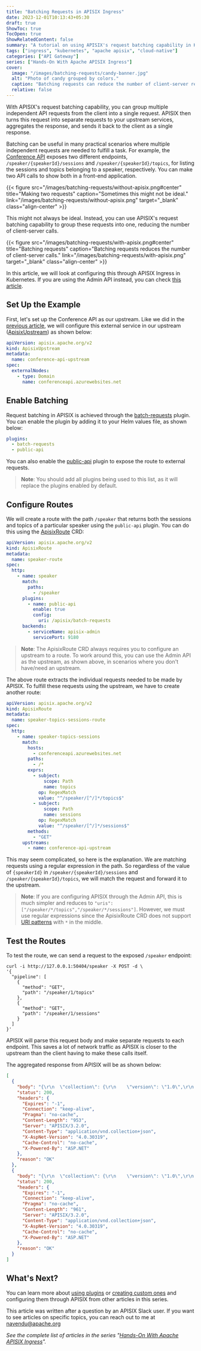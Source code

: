 ```yaml
---
title: "Batching Requests in APISIX Ingress"
date: 2023-12-01T10:13:43+05:30
draft: true
ShowToc: true
TocOpen: true
ShowRelatedContent: false
summary: "A tutorial on using APISIX's request batching capability in Kubernetes Ingress."
tags: ["ingress", "kubernetes", "apache apisix", "cloud-native"]
categories: ["API Gateway"]
series: ["Hands-On With Apache APISIX Ingress"]
cover:
  image: "/images/batching-requests/candy-banner.jpg"
  alt: "Photo of candy grouped by colors."
  caption: "Batching requests can reduce the number of client-server request/response cycles."
  relative: false
---
```


With APISIX's request batching capability, you can group multiple independent API requests from the client into a single request. APISIX then turns this request into separate requests to your upstream services, aggregates the response, and sends it back to the client as a single response.

Batching can be useful in many practical scenarios where multiple independent requests are needed to fulfill a task. For example, the [Conference API](https://conferenceapi.azurewebsites.net/) exposes two different endpoints, `/speaker/{speakerId}/sessions` and `/speaker/{speakerId}/topics`, for listing the sessions and topics belonging to a speaker, respectively. You can make two API calls to show both in a front-end application.

{{< figure src="/images/batching-requests/without-apisix.png#center" title="Making two requests" caption="Sometimes this might not be ideal." link="/images/batching-requests/without-apisix.png" target="_blank" class="align-center" >}}

This might not always be ideal. Instead, you can use APISIX's request batching capability to group these requests into one, reducing the number of client-server calls.

{{< figure src="/images/batching-requests/with-apisix.png#center" title="Batching requests" caption="Batching requests reduces the number of client-server calls." link="/images/batching-requests/with-apisix.png" target="_blank" class="align-center" >}}

In this article, we will look at configuring this through APISIX Ingress in Kubernetes. If you are using the Admin API instead, you can check [this article](https://api7.ai/blog/batch-request-processing-with-api-gateway).

## Set Up the Example

First, let's set up the Conference API as our upstream. Like we did in the [previous article](/posts/apisix-ingress-external/), we will configure this external service in our upstream ([ApisixUpstream](https://apisix.apache.org/docs/ingress-controller/concepts/apisix_upstream/)) as shown below:

```yaml {title="conference-api-upstream.yaml"}
apiVersion: apisix.apache.org/v2
kind: ApisixUpstream
metadata:
  name: conference-api-upstream
spec:
  externalNodes:
    - type: Domain
      name: conferenceapi.azurewebsites.net
```

## Enable Batching

Request batching in APISIX is achieved through the [batch-requests](https://apisix.apache.org/docs/apisix/plugins/batch-requests/) plugin. You can enable the plugin by adding it to your Helm values file, as shown below:

```yaml {title="values.yaml"}
plugins:
  - batch-requests
  - public-api
```

You can also enable the [public-api](https://apisix.apache.org/docs/apisix/plugins/public-api/) plugin to expose the route to external requests.

> **Note**: You should add all plugins being used to this list, as it will replace the plugins enabled by default.

## Configure Routes

We will create a route with the path `/speaker` that returns both the sessions and topics of a particular speaker using the `public-api` plugin. You can do this using the [ApisixRoute](https://apisix.apache.org/docs/ingress-controller/concepts/apisix_route/) CRD:

```yaml {title="speaker-route.yaml"}
apiVersion: apisix.apache.org/v2
kind: ApisixRoute
metadata:
  name: speaker-route
spec:
  http:
    - name: speaker
      match:
        paths:
          - /speaker
      plugins:
        - name: public-api
          enable: true
          config:
            uri: /apisix/batch-requests
      backends:
        - serviceName: apisix-admin
          servicePort: 9180
```

> **Note**: The ApisixRoute CRD always requires you to configure an upstream to a route. To work around this, you can use the Admin API as the upstream, as shown above, in scenarios where you don't have/need an upstream.

The above route extracts the individual requests needed to be made by APISIX. To fulfill these requests using the upstream, we have to create another route:

```yaml {title="speaker-topics-sessions-route.yaml"}
apiVersion: apisix.apache.org/v2
kind: ApisixRoute
metadata:
  name: speaker-topics-sessions-route
spec:
  http:
    - name: speaker-topics-sessions
      match:
        hosts:
          - conferenceapi.azurewebsites.net
        paths:
          - /*
        exprs:
          - subject:
              scope: Path
              name: topics
            op: RegexMatch
            value: "^/speaker/[^/]*/topics$"
          - subject:
              scope: Path
              name: sessions
            op: RegexMatch
            value: "^/speaker/[^/]*/sessions$"
        methods:
          - "GET"
      upstreams:
        - name: conference-api-upstream
```

This may seem complicated, so here is the explanation. We are matching requests using a regular expression in the path. So regardless of the value of `{speakerId}` in `/speaker/{speakerId}/sessions` and `/speaker/{speakerId}/topics`, we will match the request and forward it to the upstream.

> **Note**: If you are configuring APISIX through the Admin API, this is much simpler and reduces to `"uris": ["/speaker/*/topics","/speaker/*/sessions"]`. However, we must use regular expressions since the ApisixRoute CRD does not support [URI patterns](https://github.com/apache/apisix-ingress-controller/blob/c111c12272f58189de785feac256e6ce1193c172/samples/deploy/crd/v1/ApisixRoute.yaml#L107C35-L107C35) with `*` in the middle.

## Test the Routes

To test the route, we can send a request to the exposed `/speaker` endpoint:

```shell
curl -i http://127.0.0.1:50404/speaker -X POST -d \
'{
  "pipeline": [
    {
      "method": "GET",
      "path": "/speaker/1/topics"
    },
    {
      "method": "GET",
      "path": "/speaker/1/sessions"
    }
  ]
}'
```

APISIX will parse this request body and make separate requests to each endpoint. This saves a lot of network traffic as APISIX is closer to the upstream than the client having to make these calls itself.

The aggregated response from APISIX will be as shown below:

```json {title="output"}
[
  {
    "body": "{\r\n  \"collection\": {\r\n    \"version\": \"1.0\",\r\n    \"links\": [],\r\n    \"items\": [\r\n      {\r\n        \"href\": \"https://conferenceapi.azurewebsites.net/topic/8\",\r\n        \"data\": [\r\n          {\r\n            \"name\": \"Title\",\r\n            \"value\": \"Microsoft\"\r\n          }\r\n        ],\r\n        \"links\": [\r\n          {\r\n            \"rel\": \"http://tavis.net/rels/sessions\",\r\n            \"href\": \"https://conferenceapi.azurewebsites.net/topic/8/sessions\"\r\n          }\r\n        ]\r\n      },\r\n      {\r\n        \"href\": \"https://conferenceapi.azurewebsites.net/topic/10\",\r\n        \"data\": [\r\n          {\r\n            \"name\": \"Title\",\r\n            \"value\": \"Mobile\"\r\n          }\r\n        ],\r\n        \"links\": [\r\n          {\r\n            \"rel\": \"http://tavis.net/rels/sessions\",\r\n            \"href\": \"https://conferenceapi.azurewebsites.net/topic/10/sessions\"\r\n          }\r\n        ]\r\n      }\r\n    ],\r\n    \"queries\": [],\r\n    \"template\": {\r\n      \"data\": []\r\n    }\r\n  }\r\n}",
    "status": 200,
    "headers": {
      "Expires": "-1",
      "Connection": "keep-alive",
      "Pragma": "no-cache",
      "Content-Length": "953",
      "Server": "APISIX/3.2.0",
      "Content-Type": "application/vnd.collection+json",
      "X-AspNet-Version": "4.0.30319",
      "Cache-Control": "no-cache",
      "X-Powered-By": "ASP.NET"
    },
    "reason": "OK"
  },
  {
    "body": "{\r\n  \"collection\": {\r\n    \"version\": \"1.0\",\r\n    \"links\": [],\r\n    \"items\": [\r\n      {\r\n        \"href\": \"https://conferenceapi.azurewebsites.net/session/206\",\r\n        \"data\": [\r\n          {\r\n            \"name\": \"Title\",\r\n            \"value\": \"\\r\\n\\t\\t\\tjQuery Mobile and ASP.NET MVC\\r\\n\\t\\t\"\r\n          },\r\n          {\r\n            \"name\": \"Timeslot\",\r\n            \"value\": \"05 December 2013 09:00 - 10:00\"\r\n          },\r\n          {\r\n            \"name\": \"Speaker\",\r\n            \"value\": \"Scott Allen\"\r\n          }\r\n        ],\r\n        \"links\": [\r\n          {\r\n            \"rel\": \"http://tavis.net/rels/speaker\",\r\n            \"href\": \"https://conferenceapi.azurewebsites.net/speaker/16\"\r\n          },\r\n          {\r\n            \"rel\": \"http://tavis.net/rels/topics\",\r\n            \"href\": \"https://conferenceapi.azurewebsites.net/session/206/topics\"\r\n          }\r\n        ]\r\n      }\r\n    ],\r\n    \"queries\": [],\r\n    \"template\": {\r\n      \"data\": []\r\n    }\r\n  }\r\n}",
    "status": 200,
    "headers": {
      "Expires": "-1",
      "Connection": "keep-alive",
      "Pragma": "no-cache",
      "Content-Length": "961",
      "Server": "APISIX/3.2.0",
      "Content-Type": "application/vnd.collection+json",
      "X-AspNet-Version": "4.0.30319",
      "Cache-Control": "no-cache",
      "X-Powered-By": "ASP.NET"
    },
    "reason": "OK"
  }
]
```

## What's Next?

You can learn more about [using plugins](/posts/extending-apisix-ingress/) or [creating custom ones](/posts/custom-plugins-in-apisix-ingress/) and configuring them through APISIX from other articles in this series.

This article was written after a question by an APISIX Slack user. If you want to see articles on specific topics, you can reach out to me at [navendu@apache.org](mailto:navendu@apache.org)

_See the complete list of articles in the series "[Hands-On With Apache APISIX Ingress](/series/hands-on-with-apache-apisix-ingress/)"._
